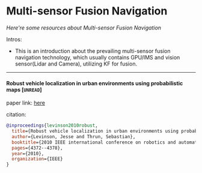 # Multi-sensor Fusion Navigation
*Here're some resources about Multi-sensor Fusion Navigation*

Intros:
* This is an introduction about the prevailing multi-sensor fusion navigation technology, which usually contains GPU/IMS and vision sensor(Lidar and Camera), utilizing KF for fusion.

---

#### Robust vehicle localization in urban environments using probabilistic maps [`UNREAD`]

paper link: [here](https://fileadmin.cs.lth.se/ai/Proceedings/ICRA2010/MainConference/data/papers/1912.pdf)

citation: 
```bibtex
@inproceedings{levinson2010robust,
  title={Robust vehicle localization in urban environments using probabilistic maps},
  author={Levinson, Jesse and Thrun, Sebastian},
  booktitle={2010 IEEE international conference on robotics and automation},
  pages={4372--4378},
  year={2010},
  organization={IEEE}
}
```
    
